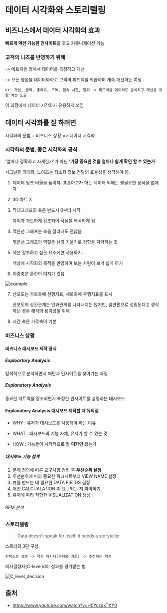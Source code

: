 # 데이터 시각화와 스토리텔링

## 비즈니스에서 데이터 시각화의 효과
 **빠르게 액션 가능한 인사이트**를 찾고 커뮤니케이션 기능

### 고객의 니즈를 반영하기 위해
-> 메트릭을 정해서 데이터를 측정하고 개선
 
-> 모든 행동을 데이터화하고 고객의 피드백을 학습하며 개속 개선하는 여정

    ex. 가입, 클릭, 좋아요, 구독, 접속 시간, 탈퇴 -> 피드백을 데이터로 분석하고 개선을 위한 액션 도출

 이 과정에서 데이터 시각화가 유용하게 쓰임

 ## 데이터 시각화를 잘 하려면 
  시각화의 문법 + 비즈니스 상황 => 데이터 시각화

  ### 시각화의 문법, 좋은 시각화의 공식

'얼마나 정확하고 자세한가'가 아닌 **'가장 중요한 것을 얼마나 쉽게 확인 할 수 있는가`**

 시그널은 최대화, 노이즈는 최소화 정보 전달의 효율성을 생각해야 함.
     
1. 데이터 잉크 비율을 높이자. 
      표횬하고자 하는 데이터 외에는 불필요한 장식을 없애자

2. 3D 차트 X

3. 막대그래프의 축은 반드시 0부터 시작
    
    차이가 과도하게 강조되어 사실을 왜곡하게 됨

4. 꺽은선 그래프는 축을 잘라내도 괜찮음

    꺾은선 그래프의 역할은 선의 기울기로 경향을 파악하는 것

5. 색은 강조하고 싶은 요소에만 사용하기.

    색상에 시각화의 목적을 반영하여 보는 사람이 보기 쉽게 하기

6. 이중축은 혼란의 여지가 있음

![example]("../assests/double_pivot.png")

7. 산포도는 가로축에 선행지표, 세로축에 후행지표를 표시

    산포도의 상관관계는 인과관계를 나타내지는 않지만, 일반론으로 성립된다고 생각하는 경우 해석의 용이성을 위해

8. 시간 축은 가로축이 기본

### 비즈니스 상황

#### 비즈니스 대시보드 제작 공식

##### Exploartory Analysis

 탐색적으로 분석하면서 패턴과 인사이트를 찾아가는 과정

##### Explanatory Analysis

 중요한 메트릭을 강조하면서 특정한 인사이트를 설명하는 대시보드

#### Explanatory Analysis 대시보드 제작할 때 유의점

 - WHY : 유저가 대시보드를 사용해야 하는 이유

 - WHAT : 대시보드의 기능 자체, 유저가 할 수 있는 것

 - HOW : 기능들이 시작적으로 잘 **디자인** 됐는가

##### 대시보드 기능 설계
 1. 문제 정의에 따른 요구사항 정리 후 **우선순위 설정**
 2. 우선순위에 따라 중요한 워크시트부터 VIEW NAME 설정
 3. 뷰를 만드는 데 필요한 DATA FIELDS 결정
 4. 어떤 CALCUALATION 이 요구되는 지 파악하기
 5. 유저에 따라 적합한 VISUALIZATION 생성

###### RFM 분석

### 스토리텔링
> Data doesn't speak for itself. it needs a storyteller

스로리의 3단 구성
 
    컨텍스트 설명 -> 핵심 메시지(문제와 기회) -> 추천하는 액션

 의사결정자(C-level)d이 성과를 평가받는 법

 ![C_level_decision]("../assests/c_level.png")


## 출처
- https://www.youtube.com/watch?v=H0YczgxTXY0

